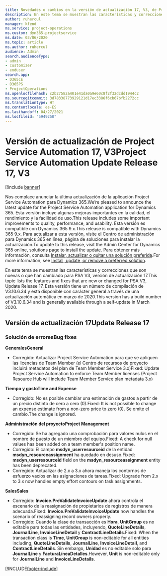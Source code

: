 ```yaml
---
title: Novedades o cambios en la versión de actualización 17, V3, de Project Service Automation
description: En este tema se muestran las características y correcciones que están disponibles en la versión de actualización 17, V3, de Project Service Automation.
author: ruhercul
manager: kfend
ms.service: project-operations
ms.custom: dyn365-projectservice
ms.date: 03/06/2020
ms.topic: article
ms.author: ruhercul
audience: Admin
search.audienceType:
- admin
- customizer
- enduser
search.app:
- D365CE
- D365PS
- ProjectOperations
ms.openlocfilehash: c2b27582a401e41da0a9e60c8f2f32dcdd1944c2
ms.sourcegitcommit: 3d78338773929121d17ec3386f6cb67bfb2272cc
ms.translationtype: HT
ms.contentlocale: es-ES
ms.lasthandoff: 04/27/2021
ms.locfileid: "5949250"
---
```

# <a name="project-service-automation-update-release-17-v3"></a><span data-ttu-id="44beb-103">Versión de actualización de Project Service Automation 17, V3</span><span class="sxs-lookup"><span data-stu-id="44beb-103">Project Service Automation Update Release 17, V3</span></span>

[!include [banner](../includes/psa-now-project-operations.md)]

<span data-ttu-id="44beb-104">Nos complace anunciar la última actualización de la aplicación Project Service Automation para Dynamics 365.</span><span class="sxs-lookup"><span data-stu-id="44beb-104">We’re pleased to announce the latest update for the Project Service Automation application for Dynamics 365.</span></span> <span data-ttu-id="44beb-105">Esta versión incluye algunas mejoras importantes en la calidad, el rendimiento y la facilidad de uso.</span><span class="sxs-lookup"><span data-stu-id="44beb-105">This release includes some important improvements to quality, performance, and usability.</span></span>  <span data-ttu-id="44beb-106">Esta versión es compatible con Dynamics 365 9.x.</span><span class="sxs-lookup"><span data-stu-id="44beb-106">This release is compatible with Dynamics 365 9.x.</span></span> <span data-ttu-id="44beb-107">Para actualizar a esta versión, visite el Centro de administración para Dynamics 365 en línea, página de soluciones para instalar la actualización.</span><span class="sxs-lookup"><span data-stu-id="44beb-107">To update to this release, visit the Admin Center for Dynamics 365 online, solutions page to install the update.</span></span> <span data-ttu-id="44beb-108">Para obtener más información, consulta [Instalar, actualizar o quitar una solución preferida](/power-platform/admin/install-remove-preferred-solution).</span><span class="sxs-lookup"><span data-stu-id="44beb-108">For more information, see [Install, update, or remove a preferred solution](/power-platform/admin/install-remove-preferred-solution).</span></span>

<span data-ttu-id="44beb-109">En este tema se muestran las características y correcciones que son nuevas o que han cambiado para PSA V3, versión de actualización 17.</span><span class="sxs-lookup"><span data-stu-id="44beb-109">This topic lists the features and fixes that are new or changed for PSA V3, Update Release 17.</span></span> <span data-ttu-id="44beb-110">Esta versión tiene un número de compilación de V3.10.6.34 y está disponible con carácter general a través de una actualización automática en marzo de 2020.</span><span class="sxs-lookup"><span data-stu-id="44beb-110">This version has a build number of V3.10.6.34 and is generally available through a self-update in March 2020.</span></span>


## <a name="update-release-17"></a><span data-ttu-id="44beb-111">Versión de actualización 17</span><span class="sxs-lookup"><span data-stu-id="44beb-111">Update Release 17</span></span>

### <a name="bug-fixes"></a><span data-ttu-id="44beb-112">Solución de errores</span><span class="sxs-lookup"><span data-stu-id="44beb-112">Bug fixes</span></span>

<span data-ttu-id="44beb-113">**Generales**</span><span class="sxs-lookup"><span data-stu-id="44beb-113">**General**</span></span>

- <span data-ttu-id="44beb-114">Corregido: Actualizar Project Service Automation para que se apliquen las licencias de Team Member (el Centro de recursos de proyecto incluirá metadatos del plan de Team Member Service 3.x)</span><span class="sxs-lookup"><span data-stu-id="44beb-114">Fixed: Update Project Service Automation to enforce Team Member licenses (Project Resource Hub will include Team Member Service plan metadata 3.x)</span></span>
 
<span data-ttu-id="44beb-115">**Tiempo y gasto**</span><span class="sxs-lookup"><span data-stu-id="44beb-115">**Time and Expense**</span></span>

- <span data-ttu-id="44beb-116">Corregido: No es posible cambiar una estimación de gastos a partir de un precio distinto de cero a cero (0).</span><span class="sxs-lookup"><span data-stu-id="44beb-116">Fixed: It is not possible to change an expense estimate from a non-zero price to zero (0).</span></span> <span data-ttu-id="44beb-117">Se omite el cambio.</span><span class="sxs-lookup"><span data-stu-id="44beb-117">The change is ignored.</span></span>

<span data-ttu-id="44beb-118">**Administración del proyecto**</span><span class="sxs-lookup"><span data-stu-id="44beb-118">**Project Management**</span></span>

- <span data-ttu-id="44beb-119">Corregido: Se ha agregado una comprobación para valores nulos en el nombre de puesto de un miembro del equipo.</span><span class="sxs-lookup"><span data-stu-id="44beb-119">Fixed: A check for null values has been added on a team member's position name.</span></span>
- <span data-ttu-id="44beb-120">Corregido: El campo **msdyn_userresourceid** de la entidad **msdyn_resourceassignment** ha quedado en desuso.</span><span class="sxs-lookup"><span data-stu-id="44beb-120">Fixed: **msdyn_userresourceid** field on the **msdyn_resourceassignment** entity has been deprecated.</span></span>
- <span data-ttu-id="44beb-121">Corregido: Actualizar de 2.x a 3.x ahora maneja los contornos de esfuerzo vacíos en las asignaciones de tareas.</span><span class="sxs-lookup"><span data-stu-id="44beb-121">Fixed: Upgrade from 2.x to 3.x now handles empty effort contours on task assignments.</span></span>

<span data-ttu-id="44beb-122">**Sales**</span><span class="sxs-lookup"><span data-stu-id="44beb-122">**Sales**</span></span>

- <span data-ttu-id="44beb-123">Corregido: **Invoice.PreValidateInvoiceUpdate** ahora controla el escenario de la reasignación de propietarios de registros de manera adecuada.</span><span class="sxs-lookup"><span data-stu-id="44beb-123">Fixed: **Invoice.PreValidateInvoiceUpdate** now handles the scenario of reassigning record owners properly.</span></span>
- <span data-ttu-id="44beb-124">Corregido: Cuando la clase de transacción es **Hora**, **UnitGroup** es no editable para todas las entidades, incluyendo, **QuoteLineDetails**, **JournalLine**, **InvoiceLineDetail** y **ContractLineDetails**.</span><span class="sxs-lookup"><span data-stu-id="44beb-124">Fixed: When the transaction class is **Time**, **UnitGroup** is non-editable for all entities including, **QuoteLineDetails**, **JournalLine**, **InvoiceLineDetail**, and **ContractLineDetails**.</span></span> <span data-ttu-id="44beb-125">Sin embargo, **Unidad** es no editable solo para **JournalLine** y **FacturaLíneaDetalles**.</span><span class="sxs-lookup"><span data-stu-id="44beb-125">However, **Unit** is non-editable only for **JournalLine** and **InvoiceLineDetails**.</span></span>




[!INCLUDE[footer-include](../includes/footer-banner.md)]